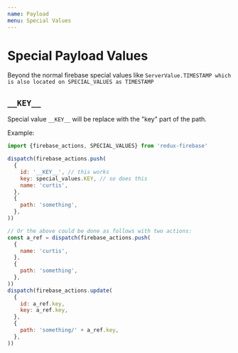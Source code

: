 ```yaml
---
name: Payload 
menu: Special Values
---
```


# Special Payload Values

Beyond the normal firebase special values like `ServerValue.TIMESTAMP which is also located on SPECIAL_VALUES as TIMESTAMP`

## `__KEY__`

Special value `__KEY__` will be replace with the "key" part of the path.

Example:

```js
import {firebase_actions, SPECIAL_VALUES} from 'redux-firebase'

dispatch(firebase_actions.push(
  {
    id: '__KEY__', // this works
    key: special_values.KEY, // so does this
    name: 'curtis',
  },
  {
    path: 'something',
  },
))

// Or the above could be done as follows with two actions:
const a_ref = dispatch(firebase_actions.push(
  {
    name: 'curtis',
  },
  {
    path: 'something',
  },
))
dispatch(firebase_actions.update(
  {
    id: a_ref.key,
    key: a_ref.key,
  },
  {
    path: 'something/' + a_ref.key,
  },
))
```